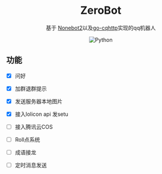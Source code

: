 <div align="center"> 

# ZeroBot

基于 [Nonebot2](https://github.com/nonebot/nonebot2)以及[go-cqhttp](https://github.com/Mrs4s/go-cqhttp)实现的qq机器人

![Python](https://img.shields.io/badge/Python-3.8+-blue)
</div>

## 功能
- [x] 问好
- [x] 加群退群提示
- [x] 发送服务器本地图片
- [x] 接入lolicon api 发setu
- [ ] 接入腾讯云COS
- [ ] Roll点系统
- [ ] 成语接龙
- [ ] 定时消息发送

